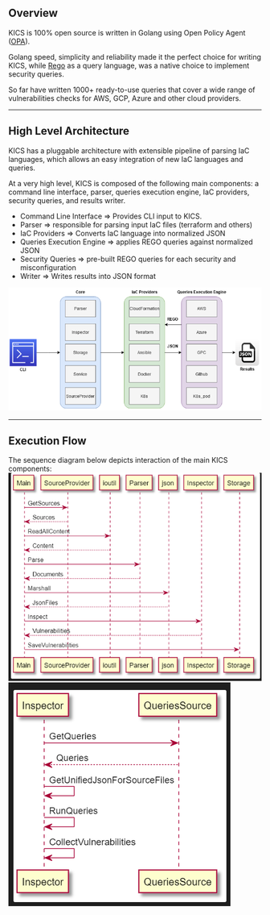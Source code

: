 ## Overview

KICS is 100% open source is written in Golang using Open Policy Agent (<a href="https://www.openpolicyagent.org/" target="_blank">OPA</a>).

Golang speed, simplicity and reliability made it the perfect choice for writing KICS, while <a href="https://www.openpolicyagent.org/docs/latest/policy-language/" target="_blank">Rego</a> as a query language, was a native choice to implement security queries.

So far have written 1000+ ready-to-use queries that cover a wide range of vulnerabilities checks for AWS, GCP, Azure and other cloud providers.

---

## High Level Architecture

KICS has a pluggable architecture with extensible pipeline of parsing IaC languages, which allows an easy integration of new IaC languages and queries.

At a very high level, KICS is composed of the following main components: a command line interface, parser, queries execution engine,  IaC providers,  security queries, and results writer.

- Command Line Interface => Provides CLI input to KICS.
- Parser => responsible for parsing input IaC files (terraform and others)
- IaC Providers => Converts IaC language into normalized JSON
- Queries Execution Engine => applies REGO queries against normalized JSON
- Security Queries => pre-built REGO queries for each security and misconfiguration
- Writer => Writes results into JSON format

<img src="https://raw.githubusercontent.com/Checkmarx/kics/master/docs/img/arch/high-level-arch.png">
<br/>

---
## Execution Flow

The sequence diagram below depicts interaction of the main KICS components:
<br/>
<img src="https://raw.githubusercontent.com/Checkmarx/kics/master/docs/img/arch/exec-flow-1.png">
<br/>
<img src="https://raw.githubusercontent.com/Checkmarx/kics/master/docs/img/arch/exec-flow-2.png">
